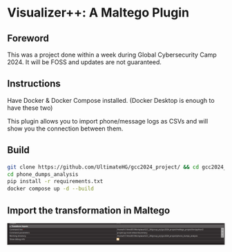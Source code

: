 # Visualizer++: A Maltego Plugin

## Foreword

This was a project done within a week during Global Cybersecurity Camp 2024. It will be FOSS and updates are not guaranteed.

## Instructions

Have Docker & Docker Compose installed. (Docker Desktop is enough to have these two)

This plugin allows you to import phone/message logs as CSVs and will show you the connection between them.

## Build 

```bash 
git clone https://github.com/UltimateHG/gcc2024_project/ && cd gcc2024_project
cd phone_dumps_analysis 
pip install -r requirements.txt
docker compose up -d --build
```

## Import the transformation in Maltego

![](images/specification.png)
